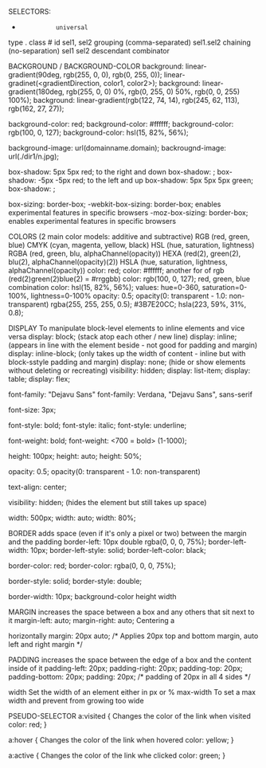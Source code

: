 SELECTORS:
*               universal
<p>             type
.               class
#               id
sel1, sel2      grouping (comma-separated)
sel1.sel2       chaining (no-separation)
sel1 sel2       descendant combinator


BACKGROUND / BACKGROUND-COLOR
background: linear-gradient(90deg, rgb(255, 0, 0), rgb(0, 255, 0));
    linear-gradinet(<gradientDirection, color1, color2>);
background: linear-gradient(180deg, rgb(255, 0, 0) 0%, rgb(0, 255, 0) 50%, rgb(0, 0, 255) 100%);
background: linear-gradient(rgb(122, 74, 14), rgb(245, 62, 113), rgb(162, 27, 27));

background-color: red;
background-color: #ffffff;
background-color: rgb(100, 0, 127);
background-color: hsl(15, 82%, 56%);

background-image: url(domainname.domain);
backrougnd-image: url(./dir1/n.jpg);

box-shadow: 5px 5px red;                to the right and down
    box-shadow: <offsetX offsetY color>;
box-shadow: -5px -5px red;              to the left and up
box-shadow: 5px 5px 5px green;
    box-shadow: <offsetX offsetY blurRadius color>;


box-sizing: border-box;
    -webkit-box-sizing: border-box;     enables experimental features in specific browsers
    -moz-box-sizing: border-box;        enables experimental features in specific browsers


COLORS (2 main color models: additive and subtractive)
    RGB (red, green, blue)
    CMYK (cyan, magenta, yellow, black)
    HSL (hue, saturation, lightness)
    RGBA (red, green, blu, alphaChannel(opacity))
    HEXA (red(2), green(2), blu(2), alphaChannel(opacity)(2))
    HSLA (hue, saturation, lightness, alphaChannel(opacity))
color: red;
color: #ffffff;                 another for of rgb (red(2)green(2)blue(2) = #rrggbb)
color: rgb(100, 0, 127);        red, green, blue combination
color: hsl(15, 82%, 56%);       values: hue=0-360, saturation=0-100%, lightness=0-100%
opacity: 0.5;                   opacity(0: transparent - 1.0: non-transparent)
rgba(255, 255, 255, 0.5);
#3B7E20CC;
hsla(223, 59%, 31%, 0.8);


DISPLAY         To manipulate block-level elements to inline elements and vice versa
display: block; (stack atop each other / new line)
display: inline; (appears in line with the element beside - not good for padding and margin)
display: inline-block; (only takes up the width of content - inline but with block-sstyle padding and margin)
display: none;          (hide or show elements without deleting or recreating)
visibility: hidden;
display: list-item;
display: table;
display: flex;


font-family: "Dejavu Sans"
font-family: Verdana, "Dejavu Sans", sans-serif

font-size: 3px;

font-style: bold;
font-style: italic;
font-style: underline;

font-weight: bold;
font-weight: <700 = bold> (1-1000);

height: 100px;
height: auto;
height: 50%;

opacity: 0.5;               opacity(0: transparent - 1.0: non-transparent)

text-align: center;

visibility: hidden;         (hides the element but still takes up space)

width: 500px;
width: auto;
width: 80%;


BORDER          adds space (even if it's only a pixel or two) between the margin and the padding
border-left: 10px double rgba(0, 0, 0, 75%);
    border-left-width: 10px;
    border-left-style: solid;
    border-left-color: black;

border-color: red;
border-color: rgba(0, 0, 0, 75%);

border-style: solid;
border-style: double;

border-width: 10px;
background-color
height
width



MARGIN          increases the space between a box and any others that sit next to it
margin-left: auto;
margin-right: auto;
    Centering a <div> horizontally
margin: 20px auto; /* Applies 20px top and bottom margin, auto left and right margin */


PADDING         increases the space between the edge of a box and the content inside of it
padding-left: 20px;
padding-right: 20px;
padding-top: 20px;
padding-bottom: 20px;
padding: 20px; /* padding of 20px in all 4 sides */


width
    Set the width of an element either in px or %
max-width
    To set a max width and prevent from growing too wide

PSEUDO-SELECTOR
a:visited {         Changes the color of the link when visited
    color: red; }

a:hover {           Changes the color of the link when hovered
    color: yellow; }

a:active {          Changes the color of the link whe clicked
    color: green; }
